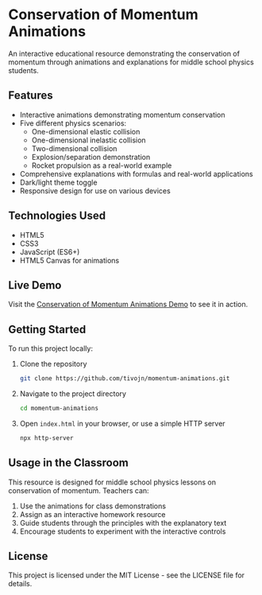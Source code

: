 # Conservation of Momentum Animations

An interactive educational resource demonstrating the conservation of momentum through animations and explanations for middle school physics students.

## Features

- Interactive animations demonstrating momentum conservation
- Five different physics scenarios:
  - One-dimensional elastic collision
  - One-dimensional inelastic collision
  - Two-dimensional collision
  - Explosion/separation demonstration
  - Rocket propulsion as a real-world example
- Comprehensive explanations with formulas and real-world applications
- Dark/light theme toggle
- Responsive design for use on various devices

## Technologies Used

- HTML5
- CSS3
- JavaScript (ES6+)
- HTML5 Canvas for animations

## Live Demo

Visit the [Conservation of Momentum Animations Demo](https://tivojn.github.io/momentum-animations/) to see it in action.

## Getting Started

To run this project locally:

1. Clone the repository
   ```bash
   git clone https://github.com/tivojn/momentum-animations.git
   ```

2. Navigate to the project directory
   ```bash
   cd momentum-animations
   ```

3. Open `index.html` in your browser, or use a simple HTTP server
   ```bash
   npx http-server
   ```

## Usage in the Classroom

This resource is designed for middle school physics lessons on conservation of momentum. Teachers can:

1. Use the animations for class demonstrations
2. Assign as an interactive homework resource
3. Guide students through the principles with the explanatory text
4. Encourage students to experiment with the interactive controls

## License

This project is licensed under the MIT License - see the LICENSE file for details.